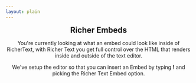 ```yaml
---
layout: plain
---
```


<div class="richer-text-embed" style="text-align: center">
  <h2 class="rainbow" style="margin-top: 4px; margin-bottom: 4px;">Richer Embeds</h2>
  <p>You're currently looking at what an embed could look like inside of RicherText, with Richer Text you get full control over the HTML that renders inside and outside of the text editor.</p>

  <p>We've setup the editor so that you can insert an Embed by typing <strong>!</strong> and picking the Richer Text Embed option.</p>
</div>
